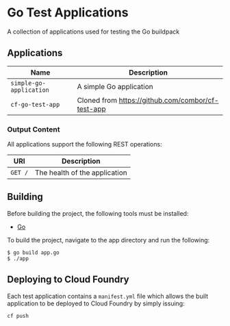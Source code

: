 # Go Test Applications

A collection of applications used for testing the Go buildpack

## Applications

| Name | Description
| ---- | -----------
| `simple-go-application` | A simple Go application
| `cf-go-test-app` | Cloned from https://github.com/combor/cf-test-app

### Output Content

All applications support the following REST operations:

| URI | Description
| --- | -----------
| `GET /` | The health of the application

## Building

Before building the project, the following tools must be installed:

* [Go](https://golang.org/dl/)

To build the project, navigate to the app directory and run the following:

```
$ go build app.go
$ ./app
```

## Deploying to Cloud Foundry

Each test application contains a `manifest.yml` file which allows the built application to be deployed to Cloud Foundry by simply issuing:

```
cf push
```

